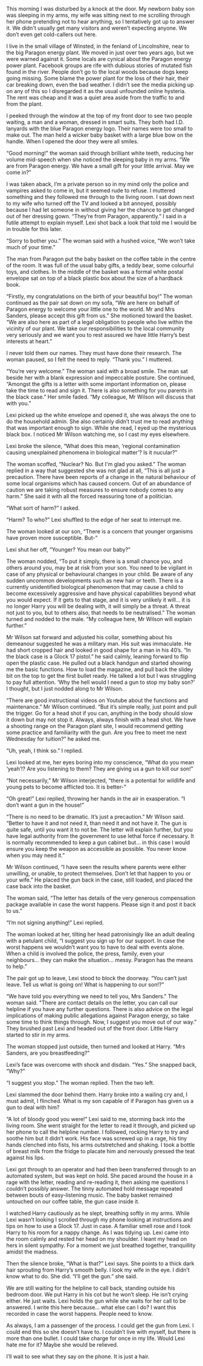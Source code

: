 This morning I was disturbed by a knock at the door. My newborn baby son was sleeping in my arms, my wife was sitting next to me scrolling through her phone pretending not to hear anything, so I tentatively got up to answer it. We didn't usually get many visitors and weren’t expecting anyone. We don’t even get cold-callers out here.

I live in the small village of Winsted, in the fenland of Lincolnshire, near to the big Paragon energy plant. We moved in just over two years ago, but we were warned against it. Some locals are cynical about the Paragon energy power plant. Facebook groups are rife with dubious stories of mutated fish found in the river. People don’t go to the local woods because dogs keep going missing. Some blame the power plant for the loss of their hair, their car breaking down, even the bad weather. I didn’t see the media picking up on any of this so I disregarded it as the usual unfounded online hysteria. The rent was cheap and it was a quiet area aside from the traffic to and from the plant.

I peeked through the window at the top of my front door to see two people waiting, a man and a woman, dressed in smart suits. They both had I.D. lanyards with the blue Paragon energy logo. Their names were too small to make out. The man held a wicker baby basket with a large blue bow on the handle. When I opened the door they were all smiles.

“Good morning!” the woman said through brilliant white teeth, reducing her volume mid-speech when she noticed the sleeping baby in my arms. “We are from Paragon energy. We have a small gift for your little arrival. May we come in?”

I was taken aback, I’m a private person so in my mind only the police and vampires asked to come in, but it seemed rude to refuse. I muttered something and they followed me through to the living room. I sat down next to my wife who turned off the TV and looked a bit annoyed, possibly because I had let someone in without giving her the chance to get changed out of her dressing gown. “They’re from Paragon, apparently.” I said in a futile attempt to explain myself. Lexi shot back a look that told me I would be in trouble for this later. 

“Sorry to bother you.” The woman said with a hushed voice, “We won’t take much of your time.”

The man from Paragon put the baby basket on the coffee table in the centre of the room. It was full of the usual baby gifts, a teddy bear, some colourful toys, and clothes. In the middle of the basket was a formal white postal envelope sat on top of a black plastic box about the size of a hardback book.

“Firstly, my congratulations on the birth of your beautiful boy!” The woman continued as the pair sat down on my sofa, “We are here on behalf of Paragon energy to welcome your little one to the world. Mr and Mrs Sanders, please accept this gift from us.” She motioned toward the basket. “We are also here as part of a legal obligation to people who live within the vicinity of our plant. We take our responsibilities to the local community very seriously and we want you to rest assured we have little Harry’s best interests at heart.”

I never told them our names. They must have done their research. The woman paused, so I felt the need to reply. “Thank you.” I muttered.

“You’re very welcome.” The woman said with a broad smile. The man sat beside her with a blank expression and impeccable posture. She continued, “Amongst the gifts is a letter with some important information on, please take the time to read and sign it. There is also something for you parents in the black case.” Her smile faded. “My colleague, Mr Wilson will discuss that with you.”

Lexi picked up the white envelope and opened it, she was always the one to do the household admin. She also certainly didn’t trust me to read anything that was important enough to sign. While she read, I eyed up the mysterious black box. I noticed Mr Wilson watching me, so I cast my eyes elsewhere. 

Lexi broke the silence, “What does this mean, ‘regional contamination causing unexplained phenomena in biological matter’? Is it nucular?”

The woman scoffed, “Nuclear? No. But I'm glad you asked.” The woman replied in a way that suggested she was not glad at all, “This is all just a precaution. There have been reports of a change in the natural behaviour of some local organisms which has caused concern. Out of an abundance of caution we are taking robust measures to ensure nobody comes to any harm.” She said it with all the forced reassuring tone of a politician. 

“What sort of harm?” I asked.

“Harm? To who?” Lexi shuffled to the edge of her seat to interrupt me.

The woman looked at our son, “There is a concern that younger organisms have proven more susceptible. But-”

Lexi shut her off, “Younger? You mean our baby?”

The woman nodded, “To put it simply, there is a small chance you, and others around you, may be at risk from your son. You need to be vigilant in case of any physical or behavioural changes in your child. Be aware of any sudden uncommon developments such as new hair or teeth. There is a currently unidentified biological phenomenon that may cause a child to become excessively aggressive and have physical capabilities beyond what you would expect. If it gets to that stage, and it is very unlikely it will… it is no longer Harry you will be dealing with, it will simply be a threat. A threat not just to you, but to others also, that needs to be neutralised.” The woman turned and nodded to the male. “My colleague here, Mr Wilson will explain further.”

Mr Wilson sat forward and adjusted his collar, something about his demeanour suggested he was a military man. His suit was immaculate. He had short cropped hair and looked in good shape for a man in his 40’s. “In the black case is a Glock 17 pistol.” he said calmly, leaning forward to flip open the plastic case. He pulled out a black handgun and started showing me the basic functions. How to load the magazine, and pull back the slidey bit on the top to get the first bullet ready.  He talked a lot but I was struggling to pay full attention. ‘Why the hell would I need a gun to stop my baby son?’ I thought, but I just nodded along to Mr Wilson.

“There are good instructional videos on Youtube about the functions and maintenance.” Mr Wilson continued. “But it’s simple really, just point and pull the trigger. Go for a head shot if you can, anything in the body should slow it down but may not stop it. Always, always finish with a head shot. We have a shooting range on the Paragon plant site, I would recommend getting some practice and familiarity with the gun. Are you free to meet me next Wednesday for tuition?” he asked me.

“Uh, yeah, I think so.” I replied.

Lexi looked at me, her eyes boring into my conscience, “What do you mean ‘yeah’!? Are you listening to them? They are giving us a gun to kill our son!”

“Not necessarily,” Mr Wilson interjected, “there is a potential for wildlife and young pets to become afflicted too. It is better-”

“Oh great!” Lexi replied, throwing her hands in the air in exasperation. “I don’t want a gun in the house!”

“There is no need to be dramatic. It’s just a precaution.” Mr Wilson said. “Better to have it and not need it, than need it and not have it. The gun is quite safe, until you want it to not be. The letter will explain further, but you have legal authority from the government to use lethal force if necessary. It is normally recommended to keep a gun cabinet but… in this case I would ensure you keep the weapon as accessible as possible. You never know when you may need it.” 

Mr Wilson continued, “I have seen the results where parents were either unwilling, or unable, to protect themselves. Don’t let that happen to you or your wife.” He placed the gun back in the case, still loaded, and placed the case back into the basket.

The woman said, “The letter has details of the very generous compensation package available in case the worst happens. Please sign it and post it back to us.”

“I’m not signing anything!” Lexi replied.

The woman looked at her, tilting her head patronisingly like an adult dealing with a petulant child, “I suggest you sign up for our support. In case the worst happens we wouldn’t want you to have to deal with events alone. When a child is involved the police, the press, family, even your neighbours… they can make the situation… messy. Paragon has the means to help.”

The pair got up to leave, Lexi stood to block the doorway. “You can’t just leave. Tell us what is going on! What is happening to our son!?”

“We have told you everything we need to tell you, Mrs Sanders." The woman said. "There are contact details on the letter, you can call our helpline if you have any further questions. There is also advice on the legal implications of making public allegations against Paragon energy, so take some time to think things through. Now, I suggest you move out of our way.” They brushed past Lexi and headed out of the front door. Little Harry started to stir in my arms. 

The woman stopped just outside, then turned and looked at Harry. “Mrs Sanders, are you breastfeeding?” 

Lexi’s face was overcome with shock and disdain. “Yes.” She snapped back, “Why?”

“I suggest you stop.” The woman replied. Then the two left.

Lexi slammed the door behind them. Harry broke into a wailing cry and, I must admit, I flinched. What is my son capable of if Paragon has given us a gun to deal with him?

“A lot of bloody good you were!” Lexi said to me, storming back into the living room. She went straight for the letter to read it through, and picked up her phone to call the helpline number. I followed, rocking Harry to try and soothe him but it didn’t work. His face was screwed up in a rage, his tiny hands clenched into fists, his arms outstretched and shaking. I took a bottle of breast milk from the fridge to placate him and nervously pressed the teat against his lips. 

Lexi got through to an operator and had then been transferred through to an automated system, but was kept on hold. She paced around the house in a rage with the letter, reading and re-reading it, then asking me questions I couldn’t possibly answer. The tinny automated hold message repeated between bouts of easy-listening music. The baby basket remained untouched on our coffee table, the gun case inside it.

I watched Harry cautiously as he slept, breathing softly in my arms. While Lexi wasn’t looking I scrolled through my phone looking at instructions and tips on how to use a Glock 17. Just in case. A familiar smell rose and I took Harry to his room for a nappy change. As I was tidying up. Lexi came into the room calmly and rested her head on my shoulder. I leant my head on hers in silent sympathy. For a moment we just breathed together, tranquillity amidst the madness.

Then the silence broke, “What is that?” Lexi says. She points to a thick dark hair sprouting from Harry’s smooth belly. I look my wife in the eye. I didn’t know what to do. She did. “I’ll get the gun.” she said.

We are still waiting for the helpline to call back, standing outside his bedroom door. We put Harry in his cot but he won’t sleep. He isn’t crying either. He just waits. Lexi holds the gun while she waits for her call to be answered. I write this here because… what else can I do? I want this recorded in case the worst happens. People need to know.

As always, I am a passenger of the process. I could get the gun from Lexi. I could end this so she doesn’t have to. I couldn’t live with myself, but there is more than one bullet. I could take charge for once in my life. Would Lexi hate me for it? Maybe she would be relieved.

I’ll wait to see what they say on the phone. It is just a hair.